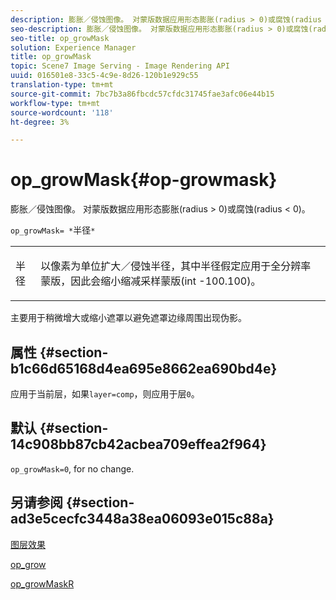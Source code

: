 ```yaml
---
description: 膨胀／侵蚀图像。 对蒙版数据应用形态膨胀(radius > 0)或腐蚀(radius < 0)。
seo-description: 膨胀／侵蚀图像。 对蒙版数据应用形态膨胀(radius > 0)或腐蚀(radius < 0)。
seo-title: op_growMask
solution: Experience Manager
title: op_growMask
topic: Scene7 Image Serving - Image Rendering API
uuid: 016501e8-33c5-4c9e-8d26-120b1e929c55
translation-type: tm+mt
source-git-commit: 7bc7b3a86fbcdc57cfdc31745fae3afc06e44b15
workflow-type: tm+mt
source-wordcount: '118'
ht-degree: 3%

---
```



# op_growMask{#op-growmask}

膨胀／侵蚀图像。 对蒙版数据应用形态膨胀(radius > 0)或腐蚀(radius &lt; 0)。

`op_growMask= *`半径`*`

<table id="simpletable_3BAA4523D29E447FA7A4C9009B3E8344"> 
 <tr class="strow"> 
  <td class="stentry"> <p><span class="varname"> 半径</span> </p> </td> 
  <td class="stentry"> <p>以像素为单位扩大／侵蚀半径，其中半径假定应用于全分辨率蒙版，因此会缩小缩减采样蒙版(int -100.100)。 </p></td> 
 </tr> 
</table>

主要用于稍微增大或缩小遮罩以避免遮罩边缘周围出现伪影。

## 属性 {#section-b1c66d65168d4ea695e8662ea690bd4e}

应用于当前层，如果`layer=comp`，则应用于层`0`。

## 默认 {#section-14c908bb87cb42acbea709effea2f964}

`op_growMask=0`, for no change.

## 另请参阅 {#section-ad3e5cecfc3448a38ea06093e015c88a}

[图层效果](../../../../../is-api/http-ref/image-serving-api-ref/c-http-protocol-reference/c-syntax-and-features/r-layer-effects.md#reference-82a6b5311b3d4471ad2799adb3b2201c)

[op_grow](../../../../../is-api/http-ref/image-serving-api-ref/c-http-protocol-reference/c-command-reference/r-op-grow.md#reference-f95f3291c78c42b9a34b1b7e177e739a)

[op_growMaskR](../../../../../is-api/http-ref/image-serving-api-ref/c-http-protocol-reference/c-command-reference/r-op-growmaskr.md#reference-8092864159ae43c490821b9590d7709a)
